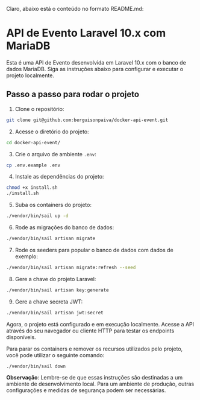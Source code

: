 Claro, abaixo está o conteúdo no formato README.md:

# API de Evento Laravel 10.x com MariaDB

Esta é uma API de Evento desenvolvida em Laravel 10.x com o banco de dados MariaDB. Siga as instruções abaixo para configurar e executar o projeto localmente.

## Passo a passo para rodar o projeto

1. Clone o repositório:

```bash
git clone git@github.com:berguisonpaiva/docker-api-event.git
```

2. Acesse o diretório do projeto:

```bash
cd docker-api-event/
```

3. Crie o arquivo de ambiente `.env`:

```bash
cp .env.example .env
```

4. Instale as dependências do projeto:

```bash
chmod +x install.sh
./install.sh
```

5. Suba os containers do projeto:

```bash
./vendor/bin/sail up -d
```

6. Rode as migrações do banco de dados:

```bash
./vendor/bin/sail artisan migrate
```

7. Rode os seeders para popular o banco de dados com dados de exemplo:

```bash
./vendor/bin/sail artisan migrate:refresh --seed
```

8. Gere a chave do projeto Laravel:

```bash
./vendor/bin/sail artisan key:generate
```

9. Gere a chave secreta JWT:

```bash
./vendor/bin/sail artisan jwt:secret
```

Agora, o projeto está configurado e em execução localmente. Acesse a API através do seu navegador ou cliente HTTP para testar os endpoints disponíveis.

Para parar os containers e remover os recursos utilizados pelo projeto, você pode utilizar o seguinte comando:

```bash
./vendor/bin/sail down
```

**Observação**: Lembre-se de que essas instruções são destinadas a um ambiente de desenvolvimento local. Para um ambiente de produção, outras configurações e medidas de segurança podem ser necessárias.